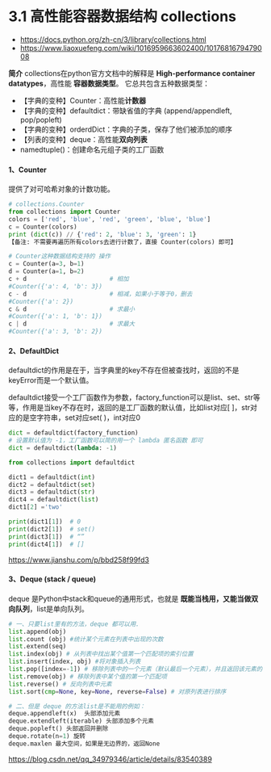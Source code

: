 # 3.1 高性能容器数据结构 collections

* https://docs.python.org/zh-cn/3/library/collections.html
* https://www.liaoxuefeng.com/wiki/1016959663602400/1017681679479008

**简介**
collections在python官方文档中的解释是 **High-performance container datatypes**，高性能 **容器数据类型**。
它总共包含五种数据类型：
- 【字典的变种】Counter：高性能**计数器**
- 【字典的变种】defaultdict：带缺省值的字典 (append/appendleft, pop/popleft)
- 【字典的变种】orderdDict：字典的子类，保存了他们被添加的顺序
- 【列表的变种】deque：高性能**双向列表**
- namedtuple()：创建命名元组子类的工厂函数

#### 1、Counter
提供了对可哈希对象的计数功能。

```python
# collections.Counter
from collections import Counter
colors = ['red', 'blue', 'red', 'green', 'blue', 'blue']
c = Counter(colors)
print (dict(c)) // {'red': 2, 'blue': 3, 'green': 1}
【备注: 不需要再遍历所有colors去进行计数了，直接 Counter(colors) 即可】

# Counter这种数据结构支持的 操作
c = Counter(a=3, b=1)
d = Counter(a=1, b=2)
c + d                       # 相加
#Counter({'a': 4, 'b': 3})
c - d                       # 相减，如果小于等于0，删去
#Counter({'a': 2})
c & d                       # 求最小
#Counter({'a': 1, 'b': 1})
c | d                       # 求最大
#Counter({'a': 3, 'b': 2})
```

#### 2、DefaultDict
defaultdict的作用是在于，当字典里的key不存在但被查找时，返回的不是keyError而是一个默认值。

defaultdict接受一个工厂函数作为参数，factory_function可以是list、set、str等等，作用是当key不存在时，返回的是工厂函数的默认值，比如list对应[ ]，str对应的是空字符串，set对应set( )，int对应0

```python
dict = defaultdict(factory_function)
# 设置默认值为 -1，工厂函数可以简的用一个 lambda 匿名函数 即可
dict = defaultdict(lambda: -1)

from collections import defaultdict

dict1 = defaultdict(int)
dict2 = defaultdict(set)
dict3 = defaultdict(str)
dict4 = defaultdict(list)
dict1[2] ='two'

print(dict1[1])  # 0
print(dict2[1])  # set()
print(dict3[1])  # “”
print(dict4[1])  # []
```
https://www.jianshu.com/p/bbd258f99fd3

#### 3、Deque (stack / queue)
deque 是Python中stack和queue的通用形式，也就是 **既能当栈用，又能当做双向队列**，list是单向队列。
```python
# 一、只要list里有的方法，deque 都可以用.
list.append(obj)
list.count (obj) #统计某个元素在列表中出现的次数
list.extend(seq)
list.index(obj) # 从列表中找出某个值第一个匹配项的索引位置
list.insert(index, obj) #将对象插入列表
list.pop([index=-1]) # 移除列表中的一个元素（默认最后一个元素），并且返回该元素的值
list.remove(obj) # 移除列表中某个值的第一个匹配项
list.reverse() # 反向列表中元素
list.sort(cmp=None, key=None, reverse=False) # 对原列表进行排序

# 二、但是 deque 的方法list是不能用的例如：
deque.appendleft(x)  头部添加元素
deque.extendleft(iterable) 头部添加多个元素
deque.popleft() 头部返回并删除
deque.rotate(n=1) 旋转
deque.maxlen 最大空间，如果是无边界的，返回None
```

https://blog.csdn.net/qq_34979346/article/details/83540389
